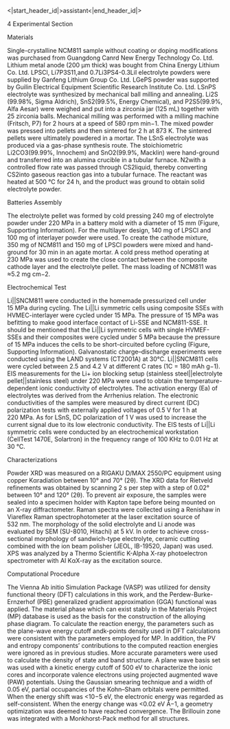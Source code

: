 <|start_header_id|>assistant<|end_header_id|>

4 Experimental Section

Materials

Single-crystalline NCM811 sample without coating or doping modifications was purchased from Guangdong Canrd New Energy Technology Co. Ltd. Lithium metal anode (200 µm thick) was bought from China Energy Lithium Co. Ltd. LPSCl, Li7P3S11,and 0.7Li3PS4-0.3LiI electrolyte powders were supplied by Ganfeng Lithium Group Co. Ltd. LGePS powder was supported by Guilin Electrical Equipment Scientific Research Institute Co. Ltd. LSnPS electrolyte was synthesized by mechanical ball milling and annealing. Li2S (99.98%, Sigma Aldrich), SnS2(99.5%, Energy Chemical), and P2S5(99.9%, Alfa Aesar) were weighed and put into a zirconia jar (125 mL) together with 25 zirconia balls. Mechanical milling was performed with a milling machine (Fritsch, P7) for 2 hours at a speed of 580 rpm min−1. The mixed powder was pressed into pellets and then sintered for 2 h at 873 K. The sintered pellets were ultimately powdered in a mortar. The LSnS electrolyte was produced via a gas-phase synthesis route. The stoichiometric Li2CO3(99.99%, Innochem) and SnO2(99.9%, Macklin) were hand-ground and transferred into an alumina crucible in a tubular furnace. N2with a controlled flow rate was passed through CS2liquid, thereby converting CS2into gaseous reaction gas into a tubular furnace. The reactant was heated at 500 °C for 24 h, and the product was ground to obtain solid electrolyte powder.

Batteries Assembly

The electrolyte pellet was formed by cold pressing 240 mg of electrolyte powder under 220 MPa in a battery mold with a diameter of 15 mm (Figure, Supporting Information). For the multilayer design, 140 mg of LPSCl and 100 mg of interlayer powder were used. To create the cathode mixture, 350 mg of NCM811 and 150 mg of LPSCl powders were mixed and hand-ground for 30 min in an agate mortar. A cold press method operating at 230 MPa was used to create the close contact between the composite cathode layer and the electrolyte pellet. The mass loading of NCM811 was ≈5.2 mg cm−2.

Electrochemical Test

Li||SNCM811 were conducted in the homemade pressurized cell under 15 MPa during cycling. The Li||Li symmetric cells using composite SSEs with HVMEC-interlayer were cycled under 15 MPa. The pressure of 15 MPa was befitting to make good interface contact of Li-SSE and NCM811-SSE. It should be mentioned that the Li||Li symmetric cells with single HVMEF-SSEs and their composites were cycled under 5 MPa because the pressure of 15 MPa induces the cells to be short-circuited before cycling (Figure, Supporting Information). Galvanostatic charge–discharge experiments were conducted using the LAND systems (CT2001A) at 30°C. Li||SNCM811 cells were cycled between 2.5 and 4.2 V at different C rates (1C = 180 mAh g−1). EIS measurements for the Li+ ion blocking setup (stainless steel||electrolyte pellet||stainless steel) under 220 MPa were used to obtain the temperature-dependent ionic conductivity of electrolytes. The activation energy (Ea) of electrolytes was derived from the Arrhenius relation. The electronic conductivities of the samples were measured by direct current (DC) polarization tests with externally applied voltages of 0.5 V for 1 h at 220 MPa. As for LSnS, DC polarization of 1 V was used to increase the current signal due to its low electronic conductivity. The EIS tests of Li||Li symmetric cells were conducted by an electrochemical workstation (CellTest 1470E, Solartron) in the frequency range of 100 KHz to 0.01 Hz at 30 °C.

Characterizations

Powder XRD was measured on a RIGAKU D/MAX 2550/PC equipment using copper Kαradiation between 10° and 70° (2θ). The XRD data for Rietveld refinements was obtained by scanning 2 s per step with a step of 0.02° between 10° and 120° (2θ). To prevent air exposure, the samples were sealed into a specimen holder with Kapton tape before being mounted on an X-ray diffractometer. Raman spectra were collected using a Renishaw in Viareflex Raman spectrophotometer at the laser excitation source of 532 nm. The morphology of the solid electrolyte and Li anode was evaluated by SEM (SU-8010, Hitachi) at 5 kV. In order to achieve cross-sectional morphology of sandwich-type electrolyte, ceramic cutting combined with the ion beam polisher (JEOL, IB-19520, Japan) was used. XPS was analyzed by a Thermo Scientific K-Alpha X-ray photoelectron spectrometer with Al KαX-ray as the excitation source.

Computational Procedure

The Vienna Ab initio Simulation Package (VASP) was utilized for density functional theory (DFT) calculations in this work, and the Perdew-Burke-Ernzerhof (PBE) generalized gradient approximation (GGA) functional was applied. The material phase which can exist stably in the Materials Project (MP) database is used as the basis for the construction of the alloying phase diagram. To calculate the reaction energy, the parameters such as the plane-wave energy cutoff andk-points density used in DFT calculations were consistent with the parameters employed for MP. In addition, the PV and entropy components’ contributions to the computed reaction energies were ignored as in previous studies. More accurate parameters were used to calculate the density of state and band structure. A plane wave basis set was used with a kinetic energy cutoff of 500 eV to characterize the ionic cores and incorporate valence electrons using projected augmented wave (PAW) potentials. Using the Gaussian smearing technique and a width of 0.05 eV, partial occupancies of the Kohn–Sham orbitals were permitted. When the energy shift was <10−5 eV, the electronic energy was regarded as self-consistent. When the energy change was <0.02 eV Å−1, a geometry optimization was deemed to have reached convergence. The Brillouin zone was integrated with a Monkhorst-Pack method for all structures.
